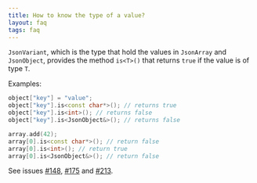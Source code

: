 ```yaml
---
title: How to know the type of a value?
layout: faq
tags: faq
---
```


`JsonVariant`, which is the type that hold the values in `JsonArray` and `JsonObject`, provides the method `is<T>()` that returns `true` if the value is of type `T`.

Examples:

```c++
object["key"] = "value";
object["key"].is<const char*>(); // returns true
object["key"].is<int>(); // returns false
object["key"].is<JsonObject&>(); // returns false

array.add(42);
array[0].is<const char*>(); // return false
array[0].is<int>(); // return true
array[0].is<JsonObject&>(); // return false
```

See issues [#148](https://github.com/bblanchon/ArduinoJson/issues/148), [#175](https://github.com/bblanchon/ArduinoJson/issues/175) and [#213](https://github.com/bblanchon/ArduinoJson/issues/213).
